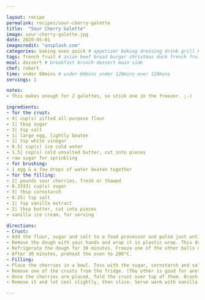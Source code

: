 ```yaml
---

layout: recipe
permalink: recipes/sour-cherry-galette 
title:  "Sour Cherry Galette"
image: sour-cherry-galette.jpg 
date: 2020-05-01
imagecredit: "unsplash.com" 
categories: baking oven quick # appetizer baking dressing drink grill healthyish marinade oven pickling quick raw salad sandwich sauce snack soup
tags: french fruit # asian beef bread burger christmas duck french fruit indian italian mexican nuts pasta pork poultry rice seafood thanksgiving vegetarian
meal: dessert # breakfast brunch dessert main side
chef: robert 
time: under 60mins # under 60mins under 120mins over 120mins
servings: 1 

notes:
- This makes enough for 2 galettes, so stick one in the freezer. ;-)

ingredients:
- for the crust:
- 4| cup(s) sifted all-purpose flour
- 1| tbsp sugar
- 3| tsp salt
- 1| large egg, lightly beaten
- 1| tsp white vinegar
- 0.5| cup(s) ice cold water
- 1.5| cup(s) cold unsalted butter, cut into pieces
- raw sugar for sprinkling
- for brushing:
- 1 egg & a few drops of water beaten together
- for the filling: 
- 2| pounds sour cherries, fresh or thawed
- 0.3333| cup(s) sugar
- 3| tbsp cornstarch
- 0.25| tsp salt
- 1| tsp vanilla extract
- 2| tbsp butter, cut into pieces
- vanilla ice cream, for serving

directions:
- Crust:
- Add the flour, sugar and salt to a food processor and pulse just until combined. In a small bowl, whisk mix together the egg, vinegar and water. Add the cold butter pieces into the food processor and pulse until small coarse crumbs remain. Sprinkle the water/egg mixture over the flour and pulse again until the dough comes together.
- Remove the dough with your hands and wrap it in plastic wrap. This dough makes enough for 2 galette crusts, so separate it into 2 sections now, – or separate it after it’s refrigerated.
- Refrigerate the dough for 30 minutes. Freeze one of the other balls of dough.
- After 30 minutes, preheat the oven to 200°C.
- Filling:
- Place the cherries in a bowl. Toss with the sugar, cornstarch and salt, making sure to coat all the cherries. Drizzle in the vanilla extract and toss.
- Remove one of the crusts from the fridge. (The other is good for another week or so, or it can be frozen.) Roll one of the pie crusts into a… “rustic” shape – no shape necessary really – until it is about 1/4 inch thick. Place the dough on a parchment-lined baking sheet. Places the cherries in the center leaving a 2-inch+ border of crust. Top with the butter cubes.
- Once the cherries are placed, fold the crust over top of them. Brush the crust with the beaten egg wash. Sprinkle it with the raw sugar. Bake the galette until the crust is golden, about 40 to 45 minutes.
- Remove it and let cool slightly, then slice. Serve warm with vanilla ice cream.

--- 
```

